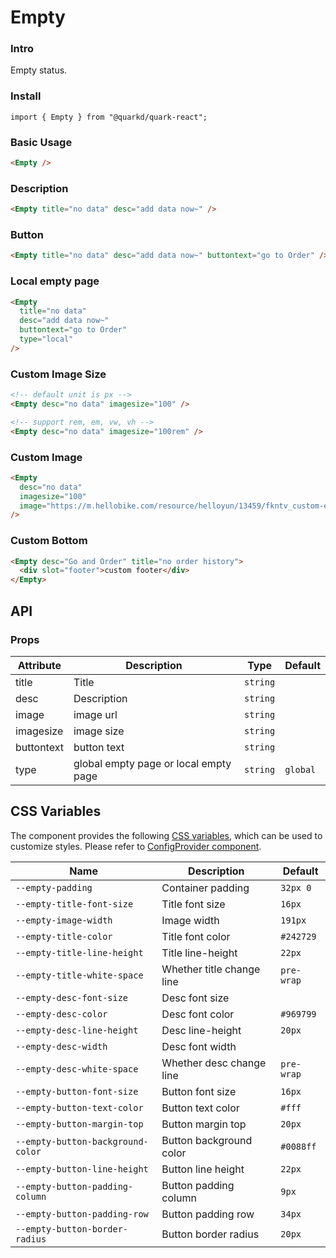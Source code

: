 # Empty

### Intro

Empty status.

### Install

```tsx
import { Empty } from "@quarkd/quark-react";
```

### Basic Usage

```html
<Empty />
```

### Description

```html
<Empty title="no data" desc="add data now~" />
```

### Button

```html
<Empty title="no data" desc="add data now~" buttontext="go to Order" />
```

### Local empty page

```html
<Empty
  title="no data"
  desc="add data now~"
  buttontext="go to Order"
  type="local"
/>
```

### Custom Image Size

```html
<!-- default unit is px -->
<Empty desc="no data" imagesize="100" />

<!-- support rem, em, vw, vh -->
<Empty desc="no data" imagesize="100rem" />
```

### Custom Image

```html
<Empty
  desc="no data"
  imagesize="100"
  image="https://m.hellobike.com/resource/helloyun/13459/fkntv_custom-empty-image.png"
/>
```

### Custom Bottom

```html
<Empty desc="Go and Order" title="no order history">
  <div slot="footer">custom footer</div>
</Empty>
```

## API

### Props

| Attribute  | Description                           | Type     | Default  |
| ---------- | ------------------------------------- | -------- | -------- |
| title      | Title                                 | `string` |          |
| desc       | Description                           | `string` |          |
| image      | image url                             | `string` |          |
| imagesize  | image size                            | `string` |          |
| buttontext | button text                           | `string` |          |
| type       | global empty page or local empty page | `string` | `global` |

## CSS Variables

The component provides the following [CSS variables](https://developer.mozilla.org/zh-CN/docs/Web/CSS/Using_CSS_custom_properties), which can be used to customize styles. Please refer to [ConfigProvider component](#/zh-CN/guide/theme).

| Name                              | Description               | Default    |
| --------------------------------- | ------------------------- | ---------- |
| `--empty-padding`                 | Container padding         | `32px 0`   |
| `--empty-title-font-size`         | Title font size           | `16px`     |
| `--empty-image-width`             | Image width               | `191px`    |
| `--empty-title-color`             | Title font color          | `#242729`  |
| `--empty-title-line-height`       | Title line-height         | `22px`     |
| `--empty-title-white-space`       | Whether title change line | `pre-wrap` |
| `--empty-desc-font-size`          | Desc font size            |
| `--empty-desc-color`              | Desc font color           | `#969799`  |
| `--empty-desc-line-height`        | Desc line-height          | `20px`     |
| `--empty-desc-width`              | Desc font width           |
| `--empty-desc-white-space`        | Whether desc change line  | `pre-wrap` |
| `--empty-button-font-size`        | Button font size          | `16px`     |
| `--empty-button-text-color`       | Button text color         | `#fff`     |
| `--empty-button-margin-top`       | Button margin top         | `20px`     |
| `--empty-button-background-color` | Button background color   | `#0088ff`  |
| `--empty-button-line-height`      | Button line height        | `22px`     |
| `--empty-button-padding-column`   | Button padding column     | `9px`      |
| `--empty-button-padding-row`      | Button padding row        | `34px`     |
| `--empty-button-border-radius`    | Button border radius      | `20px`     |
